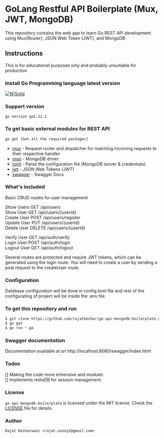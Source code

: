 # GoLang Restful API Boilerplate (Mux, JWT, MongoDB)  

This repository contains the web app to learn Go REST API development using Mux(Router), JSON Web Token (JWT), and MongoDB.

## Instructions

This is for educational purposes only and probably unsuitable for production

### Install Go Programming language latest version

[![N|Solid](https://sdtimes.com/wp-content/uploads/2018/02/golang.sh_-490x490.png)](https://golang.org/dl/)

### Support version

`go version go1.12.2`

### To get basic external modules for REST API

 ```sh
go get [Get all the required packages]
```

* [mux](https://github.com/gorilla/mux) - Request router and dispatcher for matching incoming requests to their respective handler
* [mgo](https://gopkg.in/mgo.v2) - MongoDB driver
* [toml](https://github.com/BurntSushi/toml) - Parse the configuration file (MongoDB server & credentials)
* [jwt](https://github.com/dgrijalva/jwt-go) - JSON Web Tokens (JWT)
* [swagger](https://github.com/swaggo/http-swagger) - Swagger Docs


### What's included

Basic CRUD routes for user management <br/>

Show Users      GET     /api/users          <br />
Show User       GET     /api/users/{userId} <br />
Create User     POST    /api/users/register <br />
Update User     PUT     /api/users/{userId} <br />
Delete User     DELETE  /api/users/{userId} <br />

Verify User     GET     /api/auth/verify    <br />
Login User      POST    /api/auth/login     <br />
Logout User     GET     /api/auth/logout    <br />

Several routes are protected and require JWT tokens, which can be generated using the login route. You will need to create a user by sending a post request to the createUser route.

### Configuration

Database configuration will be done in config.toml file and rest of the configurating of project will be inside the .env file.

### To get this repository and run

 ```sh
$ git clone https://github.com/rajatkeshar/go-api-mongodb-boilerplate.git
$ go get
$ go run *.go
```

### Swagger documentation

Documentation available at url http://localhost:8080/swagger/index.html

### Todos

[] Making the code more enhensive and moduler. <br />
[] Implements redisDB for session management. <br />

### License

`go-api-mongodb-boilerplate` is licensed under the MIT license. Check the [LICENSE](https://github.com/rajatkeshar/go-api-mongodb-boilerplate/blob/master/LICENSE) file for details.

### Author
`Rajat Kesharwani <rajat.sunny2@gmail.com>`
